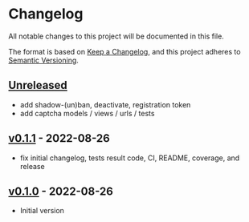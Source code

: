 # Changelog

All notable changes to this project will be documented in this file.

The format is based on [Keep a Changelog](https://keepachangelog.com/en/1.0.0/),
and this project adheres to [Semantic Versioning](https://semver.org/spec/v2.0.0.html).

## [Unreleased]

- add shadow-(un)ban, deactivate, registration token
- add captcha models / views / urls / tests

## [v0.1.1] - 2022-08-26

- fix initial changelog, tests result code, CI, README, coverage, and release

## [v0.1.0] - 2022-08-26

- Initial version

[Unreleased]: https://github.com/nim65s/syngo/compare/v0.1.1...main
[v0.1.1]: https://github.com/nim65s/dmdm/compare/v0.1.0...v0.1.1
[v0.1.0]: https://github.com/nim65s/syngo/releases/tag/v0.1.0
